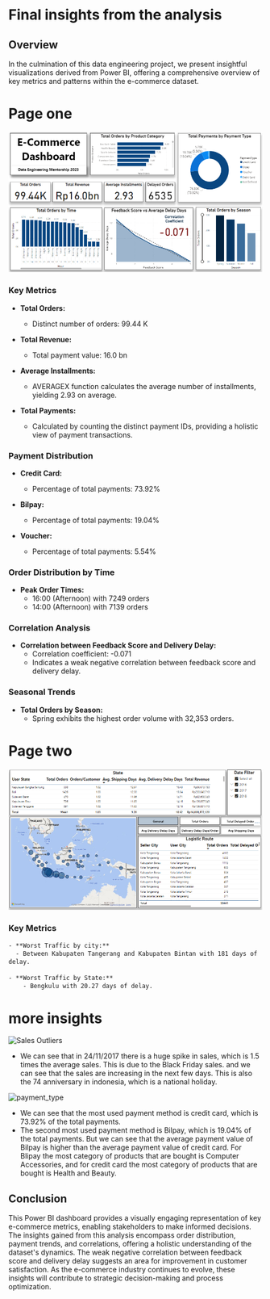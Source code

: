 # Final insights from the analysis
## Overview

In the culmination of this data engineering project, we present insightful visualizations derived from Power BI, offering a comprehensive overview of key metrics and patterns within the e-commerce dataset.

# Page one
![Main KPIs](Main_KPIs.png)

### Key Metrics

- **Total Orders:**
  - Distinct number of orders: 99.44 K

- **Total Revenue:**
  - Total payment value: 16.0 bn

- **Average Installments:**
  - AVERAGEX function calculates the average number of installments, yielding 2.93 on average.

- **Total Payments:**
  - Calculated by counting the distinct payment IDs, providing a holistic view of payment transactions.

### Payment Distribution

- **Credit Card:**
  - Percentage of total payments: 73.92%

- **Bilpay:**
  - Percentage of total payments: 19.04%

- **Voucher:**
  - Percentage of total payments: 5.54%

### Order Distribution by Time

- **Peak Order Times:**
  - 16:00 (Afternoon) with 7249 orders
  - 14:00 (Afternoon) with 7139 orders

### Correlation Analysis

- **Correlation between Feedback Score and Delivery Delay:**
  - Correlation coefficient: -0.071
  - Indicates a weak negative correlation between feedback score and delivery delay.

### Seasonal Trends

- **Total Orders by Season:**
  - Spring exhibits the highest order volume with 32,353 orders.

# Page two
![Location KPIs](Location_KPIs.png)
### Key Metrics

    - **Worst Traffic by city:**
      - Between Kabupaten Tangerang and Kabupaten Bintan with 181 days of delay.

    - **Worst Traffic by State:**
        - Bengkulu with 20.27 days of delay.

# more insights

![Sales Outliers](Sales_outliers.png)

- We can see that in 24/11/2017 there is a huge spike in sales, which is 1.5 times the average sales.
This is due to the Black Friday sales. and we can see that the sales are increasing in the next few days.
This is also the 74 anniversary in indonesia, which is a national holiday.

![payment_type](insights2.png)

- We can see that the most used payment method is credit card, which is 73.92% of the total payments.
- The second most used payment method is Bilpay, which is 19.04% of the total payments.
But we can see that the average payment value of Bilpay is higher than the average payment value of credit card. 
For Blipay the most category of products that are bought is Computer Accessories, and for credit card the most category of products that are bought is Health and Beauty.

## Conclusion

This Power BI dashboard provides a visually engaging representation of key e-commerce metrics, enabling stakeholders to make informed decisions. The insights gained from this analysis encompass order distribution, payment trends, and correlations, offering a holistic understanding of the dataset's dynamics. The weak negative correlation between feedback score and delivery delay suggests an area for improvement in customer satisfaction. As the e-commerce industry continues to evolve, these insights will contribute to strategic decision-making and process optimization.
